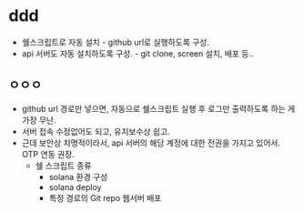 # ddd
* 쉘스크립트로 자동 설치 - github url로 실행하도록 구성.
* api 서버도 자동 설치하도록 구성. - git clone, screen 설치, 배포 등..
## ㅇㅇㅇ
* github url 경로만 넣으면, 자동으로 쉘스크립트 실행 후 로그만 출력하도록 하는 게 가장 무난.
* 서버 접속 수정없어도 되고, 유지보수상 쉽고.
* 근데 보안상 치명적이라서, api 서버의 해당 계정에 대한 전권을 가지고 있어서. OTP 연동 권장.
  * 쉘 스크립트 종류
    * solana 환경 구성
    * solana deploy
    * 특정 경로의 Git repo 웹서버 배포
